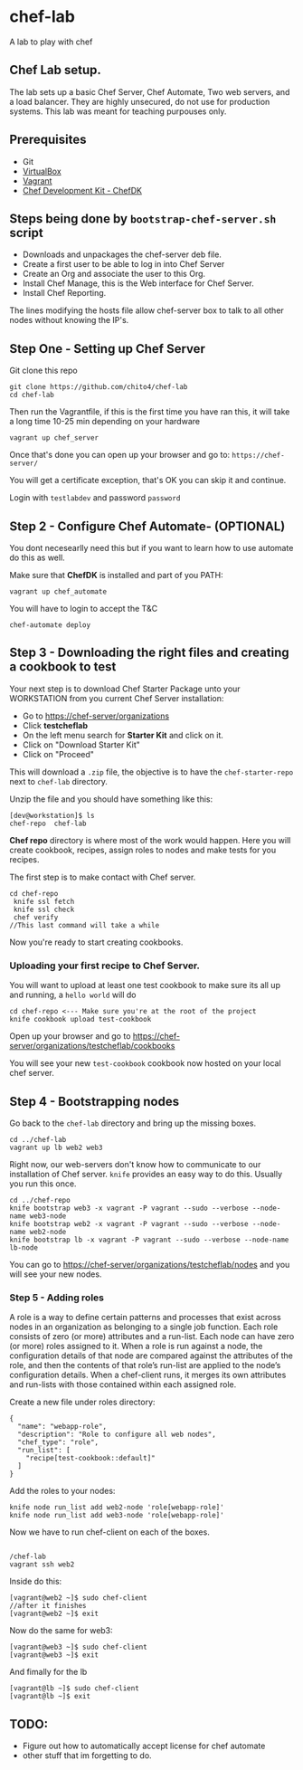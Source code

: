 # chef-lab
A lab to play with chef

## Chef Lab setup.

The lab sets up a basic Chef Server, Chef Automate, Two web servers, and a load balancer. 
They are highly unsecured, do not use for production systems.
This lab was meant for teaching purpouses only.

## Prerequisites
 
* Git
* [VirtualBox](https://www.virtualbox.org/wiki/Downloads)
* [Vagrant](https://www.vagrantup.com/)
* [Chef Development Kit - ChefDK](https://downloads.chef.io/chef-dk/)


## Steps being done by `bootstrap-chef-server.sh` script
* Downloads and unpackages the chef-server deb file.
* Create a first user to be able to log in into Chef Server
* Create an Org and associate the user to this Org.
* Install Chef Manage, this is the Web interface for Chef Server.
* Install Chef Reporting.

The lines modifying the hosts file allow chef-server box to talk to all other nodes without knowing the IP's.


## Step One - Setting up Chef Server

Git clone this repo

```
git clone https://github.com/chito4/chef-lab
cd chef-lab
```
Then run the Vagrantfile, if this is the first time you have ran this, it will take a long time 10-25 min depending on your hardware
```
vagrant up chef_server
```
Once that's done you can open up your browser and go to: `https://chef-server/`

You will get a certificate exception, that's OK you can skip it and continue.

Login with `testlabdev` and password `password`

## Step 2 - Configure Chef Automate- (OPTIONAL)
You dont necesearlly need this but if you want to learn how to use automate do this as well.

Make sure that __ChefDK__ is installed and part of you PATH:

```
vagrant up chef_automate
```
You will have to login to accept the T&C

```
chef-automate deploy
```

## Step 3  - Downloading the right files and creating a cookbook to test
Your next step is to download Chef Starter Package unto your WORKSTATION from you current Chef Server installation:

* Go to [https://chef-server/organizations](https://chef-server/organizations)
* Click __testcheflab__
* On the left menu search for __Starter Kit__ and click on it.
* Click on "Download Starter Kit"
* Click on "Proceed"

This will download a `.zip` file, the objective is to have the `chef-starter-repo` next to `chef-lab` directory.

Unzip the file and you should have something like this:

```
[dev@workstation]$ ls
chef-repo  chef-lab
```

__Chef repo__ directory is where most of the work would happen. 
Here you will create cookbook, recipes, assign roles to nodes and make tests for you recipes.

The first step is to make contact with Chef server.

```
cd chef-repo
 knife ssl fetch
 knife ssl check
 chef verify
//This last command will take a while
```

Now you're ready to start creating cookbooks.

### Uploading your first recipe to Chef Server.

You will want to upload at least one test cookbook to make sure its all up and running, a `hello world` will do
```
cd chef-repo <--- Make sure you're at the root of the project
knife cookbook upload test-cookbook
```

Open up your browser and go to [https://chef-server/organizations/testcheflab/cookbooks](https://chef-server/organizations/testcheflab/cookbooks)

You will see your new `test-cookbook` cookbook now hosted on your local chef server.

## Step 4 - Bootstrapping nodes

Go back to the `chef-lab` directory and bring up the missing boxes.

```
cd ../chef-lab
vagrant up lb web2 web3
```

Right now, our web-servers don't know how to communicate to our installation of Chef server. `knife` provides an easy way to 
do this. Usually you run this once.

```
cd ../chef-repo
knife bootstrap web3 -x vagrant -P vagrant --sudo --verbose --node-name web3-node
knife bootstrap web2 -x vagrant -P vagrant --sudo --verbose --node-name web2-node
knife bootstrap lb -x vagrant -P vagrant --sudo --verbose --node-name lb-node
```

You can go to [https://chef-server/organizations/testcheflab/nodes](https://chef-server/organizations/testcheflab/nodes) and you will see your new nodes.


### Step 5 - Adding roles

A role is a way to define certain patterns and processes that exist across nodes in an organization as belonging to a single job function. 
Each role consists of zero (or more) attributes and a run-list. Each node can have zero (or more) roles assigned to it. 
When a role is run against a node, the configuration details of that node are compared against the attributes of the role, and then the contents 
of that role’s run-list are applied to the node’s configuration details. When a chef-client runs, it merges its own attributes and run-lists with 
those contained within each assigned role.

Create a new file under roles directory:

```
{
  "name": "webapp-role",
  "description": "Role to configure all web nodes",
  "chef_type": "role",
  "run_list": [
    "recipe[test-cookbook::default]"
  ]
}
```

Add the roles to your nodes:
```
knife node run_list add web2-node 'role[webapp-role]'
knife node run_list add web3-node 'role[webapp-role]'
```

Now we have to run chef-client on each of the boxes.

```

/chef-lab
vagrant ssh web2

```

Inside do this:
```
[vagrant@web2 ~]$ sudo chef-client
//after it finishes
[vagrant@web2 ~]$ exit
```

Now do the same for web3:

```
[vagrant@web3 ~]$ sudo chef-client
[vagrant@web3 ~]$ exit
```
And fimally for the lb

```
[vagrant@lb ~]$ sudo chef-client
[vagrant@lb ~]$ exit
```
## TODO:
* Figure out how to automatically accept license for chef automate
* other stuff that im forgetting to do.
